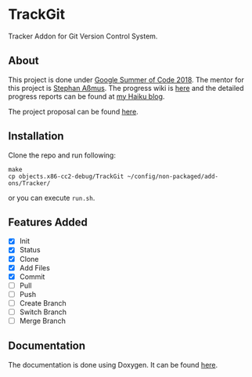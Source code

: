 # TrackGit

Tracker Addon for Git Version Control System.

## About

This project is done under [Google Summer of Code 2018](https://summerofcode.withgoogle.com/organizations/4821756754264064/#4903524337451008). The mentor for this project is [Stephan Aßmus](https://github.com/stippi). The progress wiki is [here](https://github.com/Hrily/TrackGit/wiki) and the detailed progress reports can be found at [my Haiku blog](https://www.haiku-os.org/blog/hrily).

The project proposal can be found [here](https://drive.google.com/file/d/1nailoOCGmpRVo3sZ8mdXGmpuWxXdgf1T/view).

## Installation

Clone the repo and run following:

```
make
cp objects.x86-cc2-debug/TrackGit ~/config/non-packaged/add-ons/Tracker/
```

or you can execute `run.sh`.

## Features Added

+ [x] Init
+ [x] Status
+ [x] Clone
+ [x] Add Files
+ [x] Commit
+ [ ] Pull
+ [ ] Push
+ [ ] Create Branch
+ [ ] Switch Branch
+ [ ] Merge Branch

## Documentation

The documentation is done using Doxygen. It can be found 
[here](https://hrily.github.io/TrackGit).